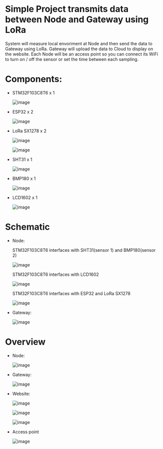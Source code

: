 # Simple Project transmits data between Node and Gateway using LoRa

System will measure local envoriment at Node and then send the data to Gateway using LoRa. Gateway will upload the data to Cloud to display on the website. Each Node will be an access point so you can connect its WiFi to turn on / off the sensor or set the time between each sampling.

# Components:
- STM32F103C8T6 x 1

  ![image](https://github.com/nhattruong05022003/Project1/assets/145974955/c19e46cb-ab02-439e-b232-aa7d1bfba1e7)
 
- ESP32 x 2

  ![image](https://github.com/nhattruong05022003/Project1/assets/145974955/1c04da16-2244-45f7-85e6-fad05c94bae1)

- LoRa SX1278 x 2

  ![image](https://github.com/nhattruong05022003/Project1/assets/145974955/3d2b2dc5-2e87-4a6d-961a-5efe47b64f41)

  ![image](https://github.com/nhattruong05022003/Project1/assets/145974955/45d3c62f-6681-4d45-b1d9-7e6c570d86c0)

- SHT31 x 1

  ![image](https://github.com/nhattruong05022003/Project1/assets/145974955/0898d755-6018-48de-9693-0fe8ba5b9a57)

- BMP180 x 1

  ![image](https://github.com/nhattruong05022003/Project1/assets/145974955/f5b519e0-82d0-4cbc-88f5-08661fcd6113)

- LCD1602 x 1

  ![image](https://github.com/nhattruong05022003/Project1/assets/145974955/a41ce76b-82e3-4e1e-80dc-d63d5955b968)

# Schematic
- Node:

  STM32F103C8T6 interfaces with SHT31(sensor 1) and BMP180(sensor 2)
  
  ![image](https://github.com/nhattruong05022003/Project1/assets/145974955/5d0ab514-c0c1-49e3-855f-1606659e5e23)

  STM32F103C8T6 interfaces with LCD1602

  ![image](https://github.com/nhattruong05022003/Project1/assets/145974955/8d2992a3-b32f-44d1-bff5-83a041f2f509)

  STM32F103C8T6 interfaces with ESP32 and LoRa SX1278

  ![image](https://github.com/nhattruong05022003/Project1/assets/145974955/0c0a1745-264b-4dfd-8d19-b2e93c2548a2)

- Gateway:

  ![image](https://github.com/nhattruong05022003/Project1/assets/145974955/2b21b7a2-70f0-4178-9a53-a00281fb5b90)

# Overview
- Node:

  ![image](https://github.com/nhattruong05022003/Project1/assets/145974955/0074385a-f7ea-4da7-bd45-ce66ae76366f)

- Gateway:

  ![image](https://github.com/nhattruong05022003/Project1/assets/145974955/16dd219e-8598-42b2-9194-f6d2165d6949)

- Website:

  ![image](https://github.com/nhattruong05022003/Project1/assets/145974955/ba184fdf-dc6e-43a3-bfa8-383c629c30ab)

  ![image](https://github.com/nhattruong05022003/Project1/assets/145974955/cf9320d1-5f20-4ef6-b0d7-1960de51fcb9)

  ![image](https://github.com/nhattruong05022003/Project1/assets/145974955/a3cedd32-aae7-4116-8c17-7b097d6c71ca)
  
- Access point

  ![image](https://github.com/nhattruong05022003/Project1/assets/145974955/9c31a4a1-bf04-4743-aee7-63fae2e91167)
